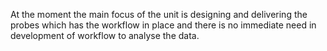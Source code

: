 At the moment the main focus of the unit is designing and delivering the probes which has the workflow in place and there is no immediate need in development of workflow to analyse the data. 